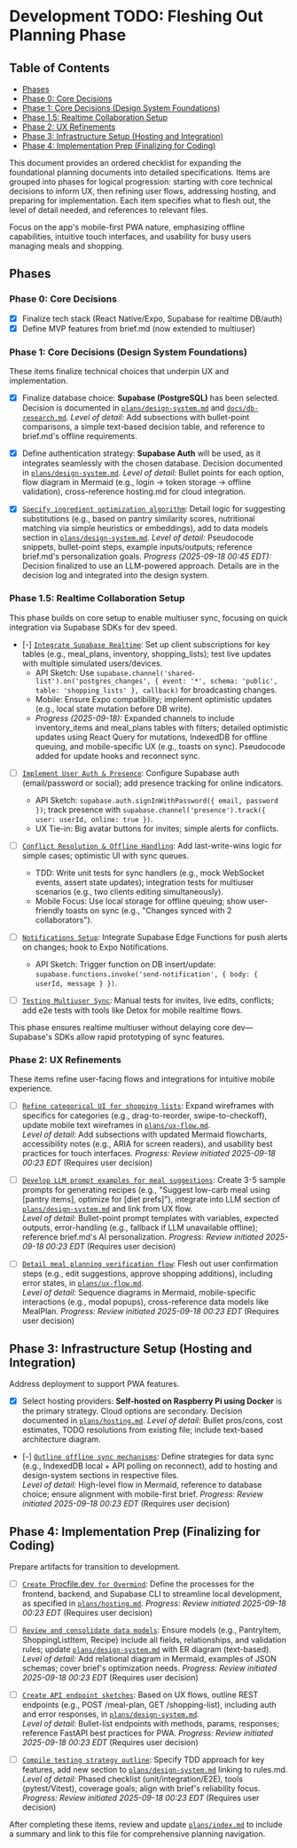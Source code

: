 # Development TODO: Fleshing Out Planning Phase

## Table of Contents
- [Phases](#phases)
- [Phase 0: Core Decisions](#phase-0-core-decisions)
- [Phase 1: Core Decisions (Design System Foundations)](#phase-1-core-decisions-design-system-foundations)
- [Phase 1.5: Realtime Collaboration Setup](#phase-15-realtime-collaboration-setup)
- [Phase 2: UX Refinements](#phase-2-ux-refinements)
- [Phase 3: Infrastructure Setup (Hosting and Integration)](#phase-3-infrastructure-setup-hosting-and-integration)
- [Phase 4: Implementation Prep (Finalizing for Coding)](#phase-4-implementation-prep-finalizing-for-coding)

This document provides an ordered checklist for expanding the foundational planning documents into detailed specifications. Items are grouped into phases for logical progression: starting with core technical decisions to inform UX, then refining user flows, addressing hosting, and preparing for implementation. Each item specifies what to flesh out, the level of detail needed, and references to relevant files.

Focus on the app's mobile-first PWA nature, emphasizing offline capabilities, intuitive touch interfaces, and usability for busy users managing meals and shopping.

## Phases

### Phase 0: Core Decisions
- [x] Finalize tech stack (React Native/Expo, Supabase for realtime DB/auth)
- [x] Define MVP features from brief.md (now extended to multiuser)

### Phase 1: Core Decisions (Design System Foundations)
These items finalize technical choices that underpin UX and implementation.

- [x] Finalize database choice: **Supabase (PostgreSQL)** has been selected. Decision is documented in [`plans/design-system.md`](plans/design-system.md) and [`docs/db-research.md`](../docs/db-research.md).
  *Level of detail:* Add subsections with bullet-point comparisons, a simple text-based decision table, and reference to brief.md's offline requirements.

- [x] Define authentication strategy: **Supabase Auth** will be used, as it integrates seamlessly with the chosen database. Decision documented in [`plans/design-system.md`](plans/design-system.md).
  *Level of detail:* Bullet points for each option, flow diagram in Mermaid (e.g., login → token storage → offline validation), cross-reference hosting.md for cloud integration.

- [x] [`Specify ingredient optimization algorithm`](decisions/phase-1/ingredient-optimization.md): Detail logic for suggesting substitutions (e.g., based on pantry similarity scores, nutritional matching via simple heuristics or embeddings), add to data models section in [`plans/design-system.md`](plans/design-system.md).
  *Level of detail:* Pseudocode snippets, bullet-point steps, example inputs/outputs; reference brief.md's personalization goals.
  *Progress (2025-09-18 00:45 EDT):* Decision finalized to use an LLM-powered approach. Details are in the decision log and integrated into the design system.

### Phase 1.5: Realtime Collaboration Setup
This phase builds on core setup to enable multiuser sync, focusing on quick integration via Supabase SDKs for dev speed.

- [-] [`Integrate Supabase Realtime`](decisions/phase-1.5/realtime-integration.md): Set up client subscriptions for key tables (e.g., meal_plans, inventory, shopping_lists); test live updates with multiple simulated users/devices.
  - API Sketch: Use `supabase.channel('shared-list').on('postgres_changes', { event: '*', schema: 'public', table: 'shopping_lists' }, callback)` for broadcasting changes.
  - Mobile: Ensure Expo compatibility; implement optimistic updates (e.g., local state mutation before DB write).
  - *Progress (2025-09-18):* Expanded channels to include inventory_items and meal_plans tables with filters; detailed optimistic updates using React Query for mutations, IndexedDB for offline queuing, and mobile-specific UX (e.g., toasts on sync). Pseudocode added for update hooks and reconnect sync.

- [ ] [`Implement User Auth & Presence`](decisions/phase-1.5/auth-and-presence.md): Configure Supabase auth (email/password or social); add presence tracking for online indicators.
  - API Sketch: `supabase.auth.signInWithPassword({ email, password })`; track presence with `supabase.channel('presence').track({ user: userId, online: true })`.
  - UX Tie-in: Big avatar buttons for invites; simple alerts for conflicts.

- [ ] [`Conflict Resolution & Offline Handling`](decisions/phase-1.5/conflict-resolution-and-offline.md): Add last-write-wins logic for simple cases; optimistic UI with sync queues.
  - TDD: Write unit tests for sync handlers (e.g., mock WebSocket events, assert state updates); integration tests for multiuser scenarios (e.g., two clients editing simultaneously).
  - Mobile Focus: Use local storage for offline queuing; show user-friendly toasts on sync (e.g., "Changes synced with 2 collaborators").

- [ ] [`Notifications Setup`](decisions/phase-1.5/notifications.md): Integrate Supabase Edge Functions for push alerts on changes; hook to Expo Notifications.
  - API Sketch: Trigger function on DB insert/update: `supabase.functions.invoke('send-notification', { body: { userId, message } })`.

- [ ] [`Testing Multiuser Sync`](decisions/phase-1.5/multiuser-testing.md): Manual tests for invites, live edits, conflicts; add e2e tests with tools like Detox for mobile realtime flows.

This phase ensures realtime multiuser without delaying core dev—Supabase's SDKs allow rapid prototyping of sync features.

### Phase 2: UX Refinements
These items refine user-facing flows and integrations for intuitive mobile experience.

- [ ] [`Refine categorical UI for shopping lists`](decisions/phase-1/ui-categorical-shopping.md): Expand wireframes with specifics for categories (e.g., drag-to-reorder, swipe-to-checkoff), update mobile text wireframes in [`plans/ux-flow.md`](plans/ux-flow.md).  
  *Level of detail:* Add subsections with updated Mermaid flowcharts, accessibility notes (e.g., ARIA for screen readers), and usability best practices for touch interfaces.
  *Progress: Review initiated 2025-09-18 00:23 EDT*
  (Requires user decision)

- [ ] [`Develop LLM prompt examples for meal suggestions`](decisions/phase-1/llm-prompts.md): Create 3-5 sample prompts for generating recipes (e.g., "Suggest low-carb meal using [pantry items], optimize for [diet prefs]"), integrate into LLM section of [`plans/design-system.md`](plans/design-system.md) and link from UX flow.  
  *Level of detail:* Bullet-point prompt templates with variables, expected outputs, error-handling (e.g., fallback if LLM unavailable offline); reference brief.md's AI personalization.
  *Progress: Review initiated 2025-09-18 00:23 EDT*
  (Requires user decision)

- [ ] [`Detail meal planning verification flow`](decisions/phase-1/meal-planning-verification.md): Flesh out user confirmation steps (e.g., edit suggestions, approve shopping additions), including error states, in [`plans/ux-flow.md`](plans/ux-flow.md).  
  *Level of detail:* Sequence diagrams in Mermaid, mobile-specific interactions (e.g., modal popups), cross-reference data models like MealPlan.
  *Progress: Review initiated 2025-09-18 00:23 EDT*
  (Requires user decision)

## Phase 3: Infrastructure Setup (Hosting and Integration)
Address deployment to support PWA features.

- [x] Select hosting providers: **Self-hosted on Raspberry Pi using Docker** is the primary strategy. Cloud options are secondary. Decision documented in [`plans/hosting.md`](plans/hosting.md).
  *Level of detail:* Bullet pros/cons, cost estimates, TODO resolutions from existing file; include text-based architecture diagram.

- [-] [`Outline offline sync mechanisms`](decisions/phase-3/offline-sync-mechanisms.md): Define strategies for data sync (e.g., IndexedDB local + API polling on reconnect), add to hosting and design-system sections in respective files.  
  *Level of detail:* High-level flow in Mermaid, reference to database choice; ensure alignment with mobile-first brief.
  *Progress: Review initiated 2025-09-18 00:23 EDT*
  (Requires user decision)

## Phase 4: Implementation Prep (Finalizing for Coding)
Prepare artifacts for transition to development.

- [ ] [`Create `Procfile.dev` for Overmind`](decisions/phase-4/procfile-dev.md): Define the processes for the frontend, backend, and Supabase CLI to streamline local development, as specified in [`plans/hosting.md`](plans/hosting.md).
  *Progress: Review initiated 2025-09-18 00:23 EDT*
  (Requires user decision)

- [ ] [`Review and consolidate data models`](decisions/phase-4/data-models-consolidation.md): Ensure models (e.g., PantryItem, ShoppingListItem, Recipe) include all fields, relationships, and validation rules; update [`plans/design-system.md`](plans/design-system.md) with ER diagram (text-based).  
  *Level of detail:* Add relational diagram in Mermaid, examples of JSON schemas; cover brief's optimization needs.
  *Progress: Review initiated 2025-09-18 00:23 EDT*
  (Requires user decision)

- [ ] [`Create API endpoint sketches`](decisions/phase-4/api-endpoint-sketches.md): Based on UX flows, outline REST endpoints (e.g., POST /meal-plan, GET /shopping-list), including auth and error responses, in [`plans/design-system.md`](plans/design-system.md).  
  *Level of detail:* Bullet-list endpoints with methods, params, responses; reference FastAPI best practices for PWA.
  *Progress: Review initiated 2025-09-18 00:23 EDT*
  (Requires user decision)

- [ ] [`Compile testing strategy outline`](decisions/phase-4/testing-strategy-outline.md): Specify TDD approach for key features, add new section to [`plans/design-system.md`](plans/design-system.md) linking to rules.md.  
  *Level of detail:* Phased checklist (unit/integration/E2E), tools (pytest/Vitest), coverage goals; align with brief's reliability focus.
  *Progress: Review initiated 2025-09-18 00:23 EDT*
  (Requires user decision)

After completing these items, review and update [`plans/index.md`](plans/index.md) to include a summary and link to this file for comprehensive planning navigation.